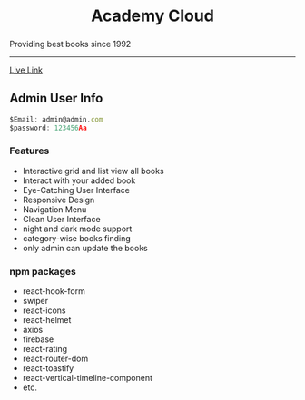 # <h1 style="text-align:center ; padding:5px 10px">Academy Cloud</h1>

Providing best books since 1992

<hr>

[Live Link](https://academycloud-6112d.web.app/)

## Admin User Info

```javascript
$Email: admin@admin.com
$password: 123456Aa
```

### Features

- Interactive grid and list view all books
- Interact with your added book
- Eye-Catching User Interface
- Responsive Design
- Navigation Menu
- Clean User Interface
- night and dark mode support
- category-wise books finding
- only admin can update the books

### npm packages

- react-hook-form
- swiper
- react-icons
- react-helmet
- axios
- firebase
- react-rating
- react-router-dom
- react-toastify
- react-vertical-timeline-component
- etc.

